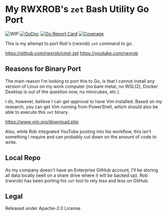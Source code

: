 # My RWXROB's `zet` Bash Utility Go Port

![WIP](https://img.shields.io/badge/status-wip-red.svg)
[![GoDoc](https://godoc.org/github.com/rossim2i2/zet-go?status.svg)](https://godoc.org/github.com/rossim2i2/zet-go)
[![Go Report Card](https://goreportcard.com/badge/github.com/rossim2i2/zet-go)](https://goreportcard.com/report/github.com/rossim2i2/zet-go)
[![Coverage](https://gocover.io/_badge/github.com/rossim2i2/zet-go)](https://gocover.io/github.com/rossim2i2/zet-go)

This is my attempt to port Rob's (rwxrob) `zet` command to go. 

<https://github.com/rwxrob/cmd-zet>
<https://youtube.com/rwxrob>

## Reasons for Binary Port

The main reason I'm looking to port this to Go, is that I cannot install
any version of Linux on my work computer (no bare metal, no WSL(2),
Docker Desktop is out of the question now, no minicubes, etc.). 

I do, however, believe I can get approval to have Vim installed. Based
on my research, you can get Vim running from PowerShell, which should
also be able to execute this `zet` binary.

<https://www.vim.org/download.php>

Also, while Rob integrated YouTube posting into his workflow, this isn't
something I require and can probably cut down on the amount of code to
write.

## Local Repo

As my company doesn't have an Enterprise GitHub account, I'll be storing
all data locally (well on a share drive where it will be backed up). Rob
(rwxrob) has been porting his `zet` tool to rely less and less on
GitHub. 

## Legal

Released under Apache-2.0 License
